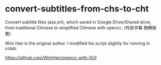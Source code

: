 # convert-subtitles-from-chs-to-cht

Convert subtitle files (ass,srt), which saved in Google Drive/Shared drive, from traditional Chinese to simplified Chinese with opencc.
(外掛字幕 簡轉換繁)

Wim Han is the original author.
I modified his script slightly for running in colab.

https://github.com/WimHan/opencc-with-GUI
